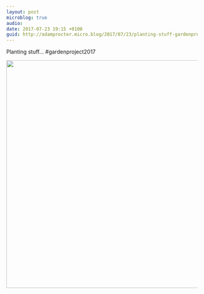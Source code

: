 ```yaml
---
layout: post
microblog: true
audio: 
date: 2017-07-23 19:15 +0100
guid: http://adamprocter.micro.blog/2017/07/23/planting-stuff-gardenproject.html
---
```

Planting stuff... #gardenproject2017

<img src="http://discursive.adamprocter.co.uk/uploads/2017/ba9207424f.jpg" width="600" height="600" />

